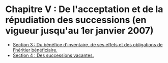 # Chapitre V : De l'acceptation et de la répudiation des successions (en vigueur jusqu'au 1er janvier 2007)

- [Section 3 : Du bénéfice d'inventaire, de ses effets et des obligations de l'héritier bénéficiaire.](section-3)
- [Section 4 : Des successions vacantes.](section-4)
